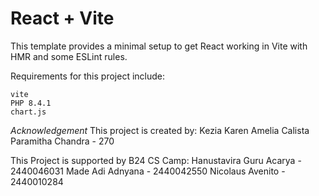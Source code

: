 # React + Vite

This template provides a minimal setup to get React working in Vite with HMR and some ESLint rules.

Requirements for this project include:
```
vite
PHP 8.4.1
chart.js
```
*Acknowledgement*
This project is created by:
Kezia Karen Amelia
Calista Paramitha Chandra - 270


This Project is supported by B24 CS Camp:
Hanustavira Guru Acarya - 2440046031
Made Adi Adnyana - 2440042550
Nicolaus Avenito - 2440010284
